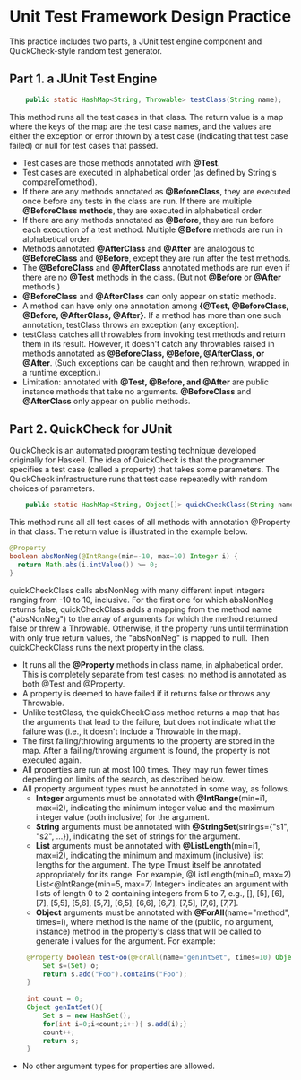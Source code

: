 # Unit Test Framework Design Practice
This practice includes two parts, a JUnit test engine component and QuickCheck-style random test generator.

## Part 1. a JUnit Test Engine

```java
    public static HashMap<String, Throwable> testClass(String name);
```
This method runs all the test cases in that class. The return value is a map where the keys of the map are the test case names, and the values are either the exception or error thrown by a test case (indicating that test case failed) or null for test cases that passed.

* Test cases are those methods annotated with __@Test__.
* Test cases are executed in alphabetical order (as defined by String's compareTomethod).
* If there are any methods annotated as __@BeforeClass__, they are executed once before any tests in the class are run. If there are multiple __@BeforeClass methods__, they are executed in alphabetical order.
* If there are any methods annotated as __@Before__, they are run before each execution of a test method. Multiple __@Before__ methods are run in alphabetical order.
* Methods annotated __@AfterClass__ and __@After__ are analogous to __@BeforeClass__ and __@Before__, except they are run after the test methods.
* The __@BeforeClass__ and __@AfterClass__ annotated methods are run even if there are no __@Test__ methods in the class. (But not __@Before__ or __@After__ methods.)
* __@BeforeClass__ and __@AfterClass__ can only appear on static methods.
* A method can have only one annotation among __{@Test, @BeforeClass, @Before, @AfterClass, @After}__. If a method has more than one such annotation, testClass throws an exception (any exception).
* testClass catches all throwables from invoking test methods and return them in its result. However, it doesn't catch any throwables raised in methods annotated as __@BeforeClass, @Before, @AfterClass, or @After__. (Such exceptions can be caught and then rethrown, wrapped in a runtime exception.)
* Limitation: annotated with __@Test, @Before, and @After__ are public instance methods that take no arguments. __@BeforeClass__ and __@AfterClass__ only appear on public methods.

## Part 2. QuickCheck for JUnit

QuickCheck is an automated program testing technique developed originally for Haskell. The idea of QuickCheck is that the programmer specifies a test case (called a property) that takes some parameters. The QuickCheck infrastructure runs that test case repeatedly with random choices of parameters.

```java
    public static HashMap<String, Object[]> quickCheckClass(String name);
```
This method runs all all test cases of all methods with annotation @Property in that class. The return value is illustrated in the example below.

```java
@Property
boolean absNonNeg(@IntRange(min=-10, max=10) Integer i) {
  return Math.abs(i.intValue()) >= 0;
}
```

quickCheckClass calls absNonNeg with many different input integers ranging from -10 to 10, inclusive. For the first one for which absNonNeg returns false, quickCheckClass adds a mapping from the method name ("absNonNeg") to the array of arguments for which the method returned false or threw a Throwable. Otherwise, if the property runs until termination with only true return values, the "absNonNeg" is mapped to null. Then quickCheckClass runs the next property in the class.

* It runs all the __@Property__ methods in class name, in alphabetical order. This is completely separate from test cases: no method is annotated as both @Test and @Property.
* A property is deemed to have failed if it returns false or throws any Throwable.
* Unlike testClass, the quickCheckClass method returns a map that has the arguments that lead to the failure, but does not indicate what the failure was (i.e., it doesn't include a Throwable in the map).
* The first failing/throwing arguments to the property are stored in the map. After a failing/throwing argument is found, the property is not executed again.
* All properties are run at most 100 times. They may run fewer times depending on limits of the search, as described below.
* All property argument types must be annotated in some way, as follows.
    * __Integer__ arguments must be annotated with __@IntRange__(min=i1, max=i2), indicating the minimum integer value and the maximum integer value (both inclusive) for the argument.
    * __String__ arguments must be annotated with __@StringSet__(strings={"s1", "s2", ...}), indicating the set of strings for the argument. 
    * __List__ arguments must be annotated with __@ListLength__(min=i1, max=i2), indicating the minimum and maximum (inclusive) list lengths for the argument. The type Tmust itself be annotated appropriately for its range. For example, @ListLength(min=0, max=2) List<@IntRange(min=5, max=7) Integer> indicates an argument with lists of length 0 to 2 containing integers from 5 to 7, e.g., [], [5], [6], [7], [5,5], [5,6], [5,7], [6,5], [6,6], [6,7], [7,5], [7,6], [7,7].
    * __Object__ arguments must be annotated with __@ForAll__(name="method", times=i), where method is the name of the (public, no argument, instance) method in the property's class that will be called to generate i values for the argument. For example:
    ```java
     @Property boolean testFoo(@ForAll(name="genIntSet", times=10) Object o) {
         Set s=(Set) o;
         return s.add("Foo").contains("Foo");
     }
     
     int count = 0;
     Object genIntSet(){
         Set s = new HashSet();
         for(int i=0;i<count;i++){ s.add(i);}
         count++;
         return s;
     }
    ``` 
* No other argument types for properties are allowed.
